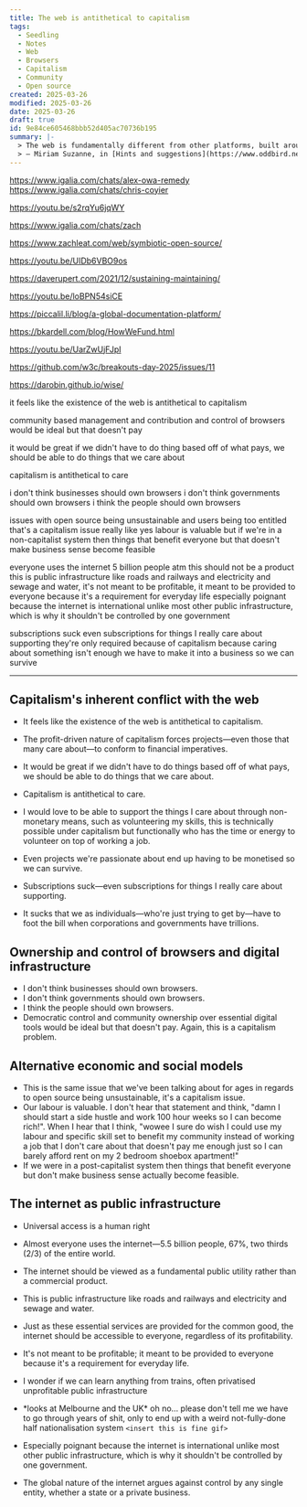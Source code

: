 ```yaml
---
title: The web is antithetical to capitalism
tags:
  - Seedling
  - Notes
  - Web
  - Browsers
  - Capitalism
  - Community
  - Open source
created: 2025-03-26
modified: 2025-03-26
date: 2025-03-26
draft: true
id: 9e84ce605468bbb52d405ac70736b195
summary: |-
  > The web is fundamentally different from other platforms, built around a radical political vision for resilience, adaptability, and user control.
  > — Miriam Suzanne, in [Hints and suggestions](https://www.oddbird.net/talks/hints/)
---
```

https://www.igalia.com/chats/alex-owa-remedy
https://www.igalia.com/chats/chris-coyier

https://youtu.be/s2rqYu6jqWY

https://www.igalia.com/chats/zach

https://www.zachleat.com/web/symbiotic-open-source/

https://youtu.be/UIDb6VBO9os

https://daverupert.com/2021/12/sustaining-maintaining/

https://youtu.be/loBPN54siCE

https://piccalil.li/blog/a-global-documentation-platform/

https://bkardell.com/blog/HowWeFund.html

https://youtu.be/UarZwUjFJpI

https://github.com/w3c/breakouts-day-2025/issues/11

https://darobin.github.io/wise/

it feels like the existence of the web is antithetical to capitalism

community based management and contribution and control of browsers would be ideal but that doesn't pay

it would be great if we didn't have to do thing based off of what pays, we should be able to do things that we care about

capitalism is antithetical to care

i don't think businesses should own browsers
i don't think governments should own browsers
i think the people should own browsers

issues with open source being unsustainable and users being too entitled 
that's a capitalism issue really
like yes labour is valuable but if we're in a non-capitalist system then things that benefit everyone but that doesn't make business sense become feasible 

everyone uses the internet 
5 billion people atm
this should not be a product 
this is public infrastructure like roads and railways and electricity and sewage and water, it's not meant to be profitable, it meant to be provided to everyone because it's a requirement for everyday life
especially poignant because the internet is international unlike most other public infrastructure, which is why it shouldn't be controlled by one government

subscriptions suck
even subscriptions for things I really care about supporting
they're only required because of capitalism
because caring about something isn't enough
we have to make it into a business so we can survive

---


## Capitalism's inherent conflict with the web

- It feels like the existence of the web is antithetical to capitalism.
- The profit-driven nature of capitalism forces projects—even those that many care about—to conform to financial imperatives.

- It would be great if we didn't have to do things based off of what pays, we should be able to do things that we care about.
- Capitalism is antithetical to care.
- I would love to be able to support the things I care about through non-monetary means, such as volunteering my skills, this is technically possible under capitalism but functionally who has the time or energy to volunteer on top of working a job.
- Even projects we're passionate about end up having to be monetised so we can survive.

- Subscriptions suck—even subscriptions for things I really care about supporting.
- It sucks that we as individuals—who're just trying to get by—have to foot the bill when corporations and governments have trillions.

## Ownership and control of browsers and digital infrastructure

- I don't think businesses should own browsers.
- I don't think governments should own browsers.
- I think the people should own browsers.
- Democratic control and community ownership over essential digital tools would be ideal but that doesn't pay. Again, this is a capitalism problem.

## Alternative economic and social models

- This is the same issue that we've been talking about for ages in regards to open source being unsustainable, it's a capitalism issue.
- Our labour is valuable. I don't hear that statement and think, "damn I should start a side hustle and work 100 hour weeks so I can become rich!". When I hear that I think, "wowee I sure do wish I could use my labour and specific skill set to benefit my community instead of working a job that I don't care about that doesn't pay me enough just so I can barely afford rent on my 2 bedroom shoebox apartment!"
- If we were in a post-capitalist system then things that benefit everyone but don't make business sense actually become feasible.

## The internet as public infrastructure

- Universal access is a human right
- Almost everyone uses the internet—5.5 billion people, 67%, two thirds (2/3) of the entire world.
- The internet should be viewed as a fundamental public utility rather than a commercial product.
- This is public infrastructure like roads and railways and electricity and sewage and water.
- Just as these essential services are provided for the common good, the internet should be accessible to everyone, regardless of its profitability.
- It's not meant to be profitable; it meant to be provided to everyone because it's a requirement for everyday life.

- I wonder if we can learn anything from trains, often privatised unprofitable public infrastructure
- \*looks at Melbourne and the UK\* oh no… please don't tell me we have to go through years of shit, only to end up with a weird not-fully-done half nationalisation system `<insert this is fine gif>`

- Especially poignant because the internet is international unlike most other public infrastructure, which is why it shouldn't be controlled by one government.
- The global nature of the internet argues against control by any single entity, whether a state or a private business.
